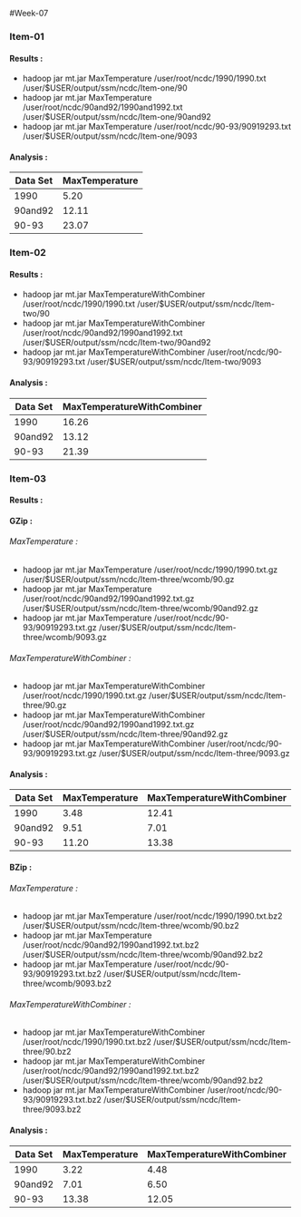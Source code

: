 #Week-07 
### Item-01
#### Results :

* hadoop jar mt.jar MaxTemperature /user/root/ncdc/1990/1990.txt /user/$USER/output/ssm/ncdc/Item-one/90
* hadoop jar mt.jar MaxTemperature /user/root/ncdc/90and92/1990and1992.txt /user/$USER/output/ssm/ncdc/Item-one/90and92
* hadoop jar mt.jar MaxTemperature /user/root/ncdc/90-93/90919293.txt /user/$USER/output/ssm/ncdc/Item-one/9093

#### Analysis :

Data Set        | MaxTemperature   |
------------ | --------- |
 1990 | 5.20| 
90and92 | 12.11| 
90-93| 23.07| 

### Item-02

#### Results :

* hadoop jar mt.jar MaxTemperatureWithCombiner /user/root/ncdc/1990/1990.txt /user/$USER/output/ssm/ncdc/Item-two/90
* hadoop jar mt.jar MaxTemperatureWithCombiner /user/root/ncdc/90and92/1990and1992.txt /user/$USER/output/ssm/ncdc/Item-two/90and92
* hadoop jar mt.jar MaxTemperatureWithCombiner /user/root/ncdc/90-93/90919293.txt /user/$USER/output/ssm/ncdc/Item-two/9093

#### Analysis :
Data Set        | MaxTemperatureWithCombiner |
------------ | --------- |
1990 | 16.26| 
90and92 | 13.12| 
90-93 | 21.39|
### Item-03

#### Results :
#### GZip :
###### MaxTemperature :

* hadoop jar mt.jar MaxTemperature /user/root/ncdc/1990/1990.txt.gz /user/$USER/output/ssm/ncdc/Item-three/wcomb/90.gz
* hadoop jar mt.jar MaxTemperature /user/root/ncdc/90and92/1990and1992.txt.gz /user/$USER/output/ssm/ncdc/Item-three/wcomb/90and92.gz
* hadoop jar mt.jar MaxTemperature /user/root/ncdc/90-93/90919293.txt.gz /user/$USER/output/ssm/ncdc/Item-three/wcomb/9093.gz

###### MaxTemperatureWithCombiner :

* hadoop jar mt.jar MaxTemperatureWithCombiner /user/root/ncdc/1990/1990.txt.gz /user/$USER/output/ssm/ncdc/Item-three/90.gz
* hadoop jar mt.jar MaxTemperatureWithCombiner /user/root/ncdc/90and92/1990and1992.txt.gz /user/$USER/output/ssm/ncdc/Item-three/90and92.gz
* hadoop jar mt.jar MaxTemperatureWithCombiner /user/root/ncdc/90-93/90919293.txt.gz /user/$USER/output/ssm/ncdc/Item-three/9093.gz

#### Analysis :

Data Set | MaxTemperature| MaxTemperatureWithCombiner
------------ | --------- |---------------------
1990 | 3.48| 12.41
90and92 | 9.51 | 7.01
90-93 | 11.20| 13.38


#### BZip :
###### MaxTemperature :
* hadoop jar mt.jar MaxTemperature /user/root/ncdc/1990/1990.txt.bz2 /user/$USER/output/ssm/ncdc/Item-three/wcomb/90.bz2
* hadoop jar mt.jar MaxTemperature /user/root/ncdc/90and92/1990and1992.txt.bz2 /user/$USER/output/ssm/ncdc/Item-three/wcomb/90and92.bz2
* hadoop jar mt.jar MaxTemperature /user/root/ncdc/90-93/90919293.txt.bz2 /user/$USER/output/ssm/ncdc/Item-three/wcomb/9093.bz2

###### MaxTemperatureWithCombiner :

* hadoop jar mt.jar MaxTemperatureWithCombiner /user/root/ncdc/1990/1990.txt.bz2 /user/$USER/output/ssm/ncdc/Item-three/90.bz2
* hadoop jar mt.jar MaxTemperatureWithCombiner /user/root/ncdc/90and92/1990and1992.txt.bz2 /user/$USER/output/ssm/ncdc/Item-three/wcomb/90and92.bz2
* hadoop jar mt.jar MaxTemperatureWithCombiner /user/root/ncdc/90-93/90919293.txt.bz2 /user/$USER/output/ssm/ncdc/Item-three/9093.bz2

#### Analysis :

Data Set | MaxTemperature| MaxTemperatureWithCombiner
------------ | --------- |---------------------
1990 | 3.22| 4.48
90and92 | 7.01 | 6.50
90-93 | 13.38| 12.05


